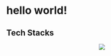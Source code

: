 # hello world!

## Tech Stacks

<p align="center">
  <a href="https://skillicons.dev">
    <img src="https://skillicons.dev/icons?i=androidstudio,aws,express,firebase,flask,git,java,js,materialui,matlab,mongodb,nextjs,nodejs,postman,py,raspberrypi,react,unity,vercel&theme=dark&perline=3" />
  </a>
</p>
